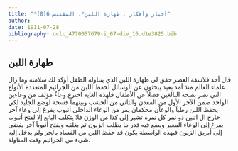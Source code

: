```yaml
---
title: "*أخبار وأفكار : طهارة اللبن*. المقتبس 6(8)"
author: 
date: 1911-07-28
bibliography: oclc_4770057679-i_67-div_16.d1e3825.bib
---
```




##  طهارة اللبن 


 قال  أحد  فلاسفة العصر حقق لي طهارة اللبن الذي يتناوله الطفل أؤكد لك سلامته وما زال علماء العالم منذ أمد بعيد يبحثون عن الوسائل لحفظ اللبن من الجراثيم المتعددة الأنواع التي تضر بصحة البالغين فضلاً عن الأطفال فلهذه الغاية اخترع وعاءٌ مؤلف من وعاءين الواحد ضمن الآخر الأول من المعدن والثاني من الخشب وبينهما فسحة لوضع الجليد لكي يحفظ اللبن رطباً والوعآن محكمان يمر من الوعاء الداخلي أنبوب يفرغ إلى وعاء آخر خارج ال  اثنين  ذو نمر كل نمرة تشير إلى كذا من الوزن فلا يتكلف البائع إلا لفتح أنبوب   يفرغ إلى الوعاء المعير ويضع فيه قدر ما يطلب الزبون ثم يغلقه ويفتح أنبوباً آخر يفضي إلى أبريق الزبون فبهذه الواسطة يكون قد حفظ اللبن من الفساد بالحر ولم يدخل إليه شيء من الجراثيم وقت المناولة. 
